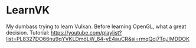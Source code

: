 # LearnVK
 My dumbass trying to learn Vulkan. Before learning OpenGL, what a great decision. Tutorial: https://youtube.com/playlist?list=PL8327DO66nu9qYVKLDmdLW_84-yE4auCR&si=rmqQcj7TqJlMDDOK
